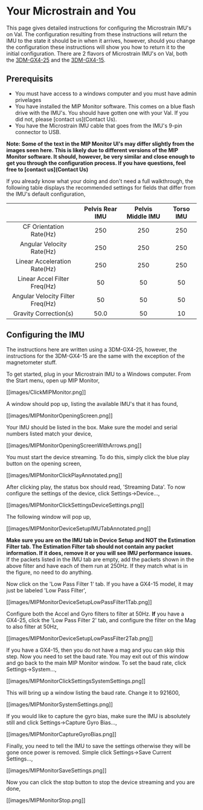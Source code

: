 # Your Microstrain and You

This page gives detailed instructions for configuring the Microstrain IMU's on Val. The configuration resulting from these instructions will return the IMU to the state it should be in when it arrives, however, should you change the configuration these instructions will show you how to return it to the initial configuration. There are 2 flavors of Microstrain IMU's on Val, both the [3DM-GX4-25](http://www.microstrain.com/inertial/3dm-gx4-25) and the [3DM-GX4-15](http://www.microstrain.com/inertial/3dm-gx4-15). 

## Prerequisits
- You must have access to a windows computer and you must have admin privelages
- You have installed the MIP Monitor software. This comes on a blue flash drive with the IMU's. You should have gotten one with your Val. If you did not, please [contact us](Contact Us).
- You have the Microstrain IMU cable that goes from the IMU's 9-pin connector to USB.

**Note: Some of the text in the MIP Monitor UI's may differ slightly from the images seen here. This is likely due to different versions of the MIP Monitor software. It should, however, be very similar and close enough to get you through the configuration process. If you have questions, feel free to [contact us](Contact Us)**

If you already know what your doing and don't need a full walkthrough, the following table displays the recommended settings for fields that differ from the IMU's default configuration,

| | Pelvis Rear IMU|Pelvis Middle IMU|Torso IMU|
|:-:|:-------------:|:---------------:|:-------:|
| CF Orientation Rate(Hz) | 250 | 250 | 250 |
| Angular Velocity Rate(Hz) | 250 | 250 | 250 |
| Linear Acceleration Rate(Hz) | 250 | 250 | 250 |
| Linear Accel Filter Freq(Hz) | 50 | 50 | 50 |
| Angular Velocity Filter Freq(Hz) | 50 | 50 | 50 |
| Gravity Correction(s) | 50.0 | 50 | 10 |

## Configuring the IMU
The instructions here are written using a 3DM-GX4-25, however, the instructions for the 3DM-GX4-15 are the same with the exception of the magnetometer stuff.

To get started, plug in your Microstrain IMU to a Windows computer. From the Start menu, open up MIP Monitor,

[[images/ClickMIPMonitor.png]]

A window should pop up, listing the available IMU's that it has found,

[[images/MIPMonitorOpeningScreen.png]]

Your IMU should be listed in the box. Make sure the model and serial numbers listed match your device,

[[images/MIPMonitorOpeningScreenWithArrows.png]]

You must start the device streaming. To do this, simply click the blue play button on the opening screen,

[[images/MIPMonitorClickPlayAnnotated.png]]

After clicking play, the status box should read, 'Streaming Data'. To now configure the settings of the device, click Settings->Device...,

[[images/MIPMonitorClickSettingsDeviceSettings.png]]

The following window will pop up,

[[images/MIPMonitorDeviceSetupIMUTabAnnotated.png]]

**Make sure you are on the IMU tab in Device Setup and NOT the Estimation Filter tab. The Estimation Filter tab should not contain any packet information. If it does, remove it or you will see IMU performance issues.** If the packets listed in the IMU tab are empty, add the packets shown in the above filter and have each of them run at 250Hz. If they match what is in the figure, no need to do anything. 

Now click on the 'Low Pass Filter 1' tab. If you have a GX4-15 model, it may just be labeled 'Low Pass Filter',

[[images/MIPMonitorDeviceSetupLowPassFilter1Tab.png]]

Configure both the Accel and Gyro filters to filter at 50Hz.  **If** you have a GX4-25, click the 'Low Pass Filter 2' tab, and configure the filter on the Mag to also filter at 50Hz,

[[images/MIPMonitorDeviceSetupLowPassFilter2Tab.png]]

If you have a GX4-15, then you do not have a mag and you can skip this step. Now you need to set the baud rate. You may exit out of this window and go back to the main MIP Monitor window. To set the baud rate, click Settings->System...,

[[images/MIPMonitorClickSettingsSystemSettings.png]]

This will bring up a window listing the baud rate. Change it to 921600,

[[images/MIPMonitorSystemSettings.png]]

If you would like to capture the gyro bias, make sure the IMU is absolutely still and click Settings->Capture Gyro Bias...,

[[images/MIPMonitorCaptureGyroBias.png]]

Finally, you need to tell the IMU to save the settings otherwise they will be gone once power is removed. Simple click Settings->Save Current Settings...,

[[images/MIPMonitorSaveSettings.png]]

Now you can click the stop button to stop the device streaming and you are done,

[[images/MIPMonitorStop.png]]